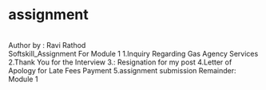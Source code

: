 # assignment
<br>
Author  by : Ravi Rathod
<br>
Softskill_Assignment For Module 1
1.Inquiry Regarding Gas Agency Services
2.Thank You for the Interview
3.: Resignation for my post 
4.Letter of Apology for Late Fees Payment
5.assignment submission Remainder: Module 1
